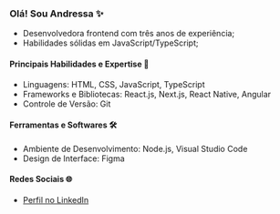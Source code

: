### Olá! Sou Andressa ✨

- Desenvolvedora frontend com três anos de experiência;
- Habilidades sólidas em JavaScript/TypeScript;

#### Principais Habilidades e Expertise 🚀

- Linguagens: HTML, CSS, JavaScript, TypeScript
- Frameworks e Bibliotecas: React.js, Next.js, React Native, Angular
- Controle de Versão: Git

#### Ferramentas e Softwares 🛠️

- Ambiente de Desenvolvimento: Node.js, Visual Studio Code
- Design de Interface: Figma

#### Redes Sociais 🌐

- [Perfil no LinkedIn](https://www.linkedin.com/in/andressa-reis-araujo/)

